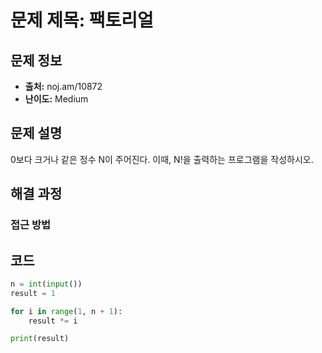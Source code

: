 # 문제 제목: 팩토리얼

## 문제 정보
- **출처:** noj.am/10872
- **난이도:** Medium

## 문제 설명
0보다 크거나 같은 정수 N이 주어진다. 이때, N!을 출력하는 프로그램을 작성하시오.

## 해결 과정

### 접근 방법

## 코드
```python
n = int(input())
result = 1

for i in range(1, n + 1):
    result *= i

print(result)
